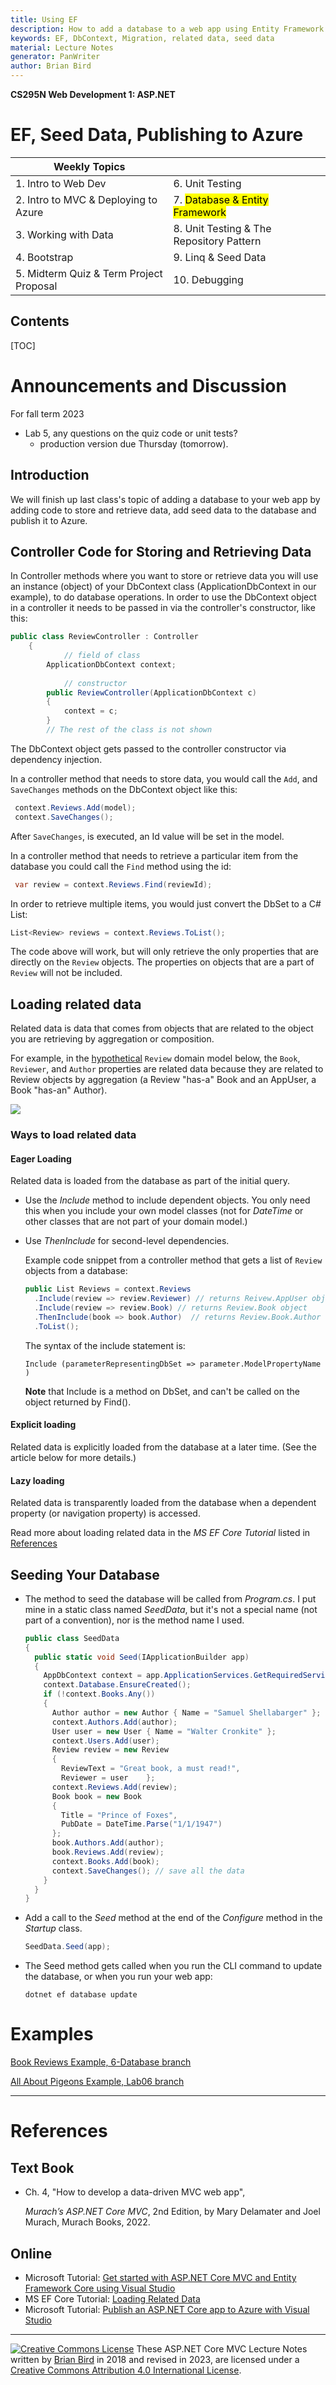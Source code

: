 ```yaml
---
title: Using EF
description: How to add a database to a web app using Entity Framework
keywords: EF, DbContext, Migration, related data, seed data
material: Lecture Notes
generator: PanWriter
author: Brian Bird
---
```



**CS295N Web Development 1: ASP.NET**

<h1>EF, Seed Data, Publishing to Azure</h1>

| Weekly Topics                           |                                             |
| --------------------------------------- | ------------------------------------------- |
| 1. Intro to Web Dev                     | 6. Unit Testing                             |
| 2. Intro to MVC & Deploying to Azure    | 7. <mark>Database & Entity Framework</mark> |
| 3. Working with Data                    | 8. Unit Testing & The Repository Pattern    |
| 4. Bootstrap                            | 9. Linq & Seed Data                         |
| 5. Midterm Quiz & Term Project Proposal | 10. Debugging                               |

<h2>Contents</h2>

[TOC]

# Announcements and Discussion

For fall term 2023

- Lab 5, any questions on the quiz code or unit tests?
  - production version due Thursday (tomorrow).

## Introduction

We will  finish up last class's topic of adding a database to your web app by adding code to store and retrieve data, add seed data to the database and publish it to Azure.

## Controller Code for Storing and Retrieving Data

In Controller methods where you want to store or retrieve data you will use an instance (object) of your DbContext class (ApplicationDbContext in our example), to do database operations. In order to use the DbContext object in a controller it needs to be passed in via the controller's constructor, like this:

```C#
public class ReviewController : Controller
    {
  			// field of class
        ApplicationDbContext context; 
  
  			// constructor
        public ReviewController(ApplicationDbContext c)
        {
            context = c;
        }
        // The rest of the class is not shown
```

The DbContext object gets passed to the controller constructor via dependency injection.

In a controller method that needs to store data, you would call the `Add`, and `SaveChanges` methods on the DbContext object like this:

```C#
 context.Reviews.Add(model);
 context.SaveChanges(); 
```

After `SaveChanges`, is executed, an Id value will be set in the model.

In a controller method that needs to retrieve a particular item from the database you could call the `Find` method using the id:

```C#
 var review = context.Reviews.Find(reviewId);
```



In order to retrieve multiple items, you would just convert the DbSet to a C# List:

```C#
List<Review> reviews = context.Reviews.ToList();
```

The code above will work, but will only retrieve the only properties that are directly on the `Review` objects. The properties on objects that are a part of `Review` will not be included.



## Loading related data

Related data is data that comes from objects that are related to the object you are retrieving by aggregation or composition. 

For example, in the <u>hypothetical</u> `Review` domain model below, the `Book`, `Reviewer`, and `Author` properties are related data because they are related to Review objects by aggregation (a Review "has-a" Book and an AppUser, a Book "has-an" Author).

![](ReviewComplexDomainModel.png)

### Ways to load related data

#### Eager Loading
Related data is loaded from the database as part of the initial query.

- Use the *Include* method to include dependent objects. You only need this when you include your own model classes (not for *DateTime* or other classes that are not part of your domain model.)

- Use *ThenInclude* for second-level dependencies.
  
  Example code snippet from a controller method that gets a list of `Review` objects from a database:
  
  ```C#
  public List Reviews = context.Reviews
    .Include(review => review.Reviewer) // returns Reivew.AppUser object
    .Include(review => review.Book) // returns Review.Book object
    .ThenInclude(book => book.Author)  // returns Review.Book.Author object
    .ToList();
  ```
  

  The syntax of the include statement is:  
  
  `Include (parameterRepresentingDbSet => parameter.ModelPropertyName )`
  
  **Note** that Include is a method on DbSet, and can't be called on the object returned by Find().

#### Explicit loading
Related data is explicitly loaded from the database at a later time.
(See the article below for more details.)

#### Lazy loading
Related data is transparently loaded from the database when a dependent property (or navigation property) is accessed.

Read more about loading related data in the *MS EF Core Tutorial* listed in [References](#References)



## Seeding Your Database

- The method to seed the database will be called from *Program.cs*. I put mine in a static class named *SeedData*, but it's not a special name (not part of a convention), nor is the method name I used. 

  ```c#
  public class SeedData
  {
    public static void Seed(IApplicationBuilder app)
    {
      AppDbContext context = app.ApplicationServices.GetRequiredService<AppDbContext>();
      context.Database.EnsureCreated();
      if (!context.Books.Any())
      {
        Author author = new Author { Name = "Samuel Shellabarger" };
        context.Authors.Add(author);
        User user = new User { Name = "Walter Cronkite" };
        context.Users.Add(user);
        Review review = new Review
        {
          ReviewText = "Great book, a must read!",
          Reviewer = user    };
        context.Reviews.Add(review);
        Book book = new Book
        {
          Title = "Prince of Foxes",
          PubDate = DateTime.Parse("1/1/1947")
        };
        book.Authors.Add(author);
        book.Reviews.Add(review);
        context.Books.Add(book);
        context.SaveChanges(); // save all the data
      }
    }
  }
  ```

   

- Add a call to the *Seed* method at the end of the *Configure* method in the *Startup* class.

  ```C#
  SeedData.Seed(app);
  ```

- The Seed method gets called when you run the CLI command to update the database, or when you run your web app:

  `dotnet ef database update`

 

# Examples

[Book Reviews Example, 6-Database branch](https://github.com/LCC-CIT/CS295N-Example-BookReviews/tree/6-Database)

[All About Pigeons Example, Lab06 branch](https://github.com/ProfBird/BrianBird_CS295N_Labs/tree/Lab06)



------

# References

## Text Book

- Ch. 4, "How to develop a data-driven MVC web app", 

  *Murach’s ASP.NET Core MVC*, 2nd Edition, by Mary Delamater and Joel Murach, Murach Books, 2022.

## Online

- Microsoft Tutorial: [Get started with ASP.NET Core MVC and Entity Framework Core using Visual Studio](https://learn.microsoft.com/en-us/aspnet/core/data/ef-mvc/?view=aspnetcore-6.0)
- MS EF Core Tutorial: [Loading Related Data](https://docs.microsoft.com/en-us/ef/core/querying/related-data)
- Microsoft Tutorial: [Publish an ASP.NET Core app to Azure with Visual Studio](https://docs.microsoft.com/en-us/aspnet/core/tutorials/publish-to-azure-webapp-using-vs?view=aspnetcore-6.0)



------

[![Creative Commons License](https://i.creativecommons.org/l/by/4.0/80x15.png)](http://creativecommons.org/licenses/by/4.0/) These ASP.NET Core MVC Lecture Notes written by [Brian Bird](https://profbird.dev) in 2018 and revised in 2023,  are licensed under a [Creative Commons Attribution 4.0 International License](http://creativecommons.org/licenses/by/4.0/). 

